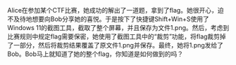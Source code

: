 Alice在参加某个CTF比赛，她成功的解出了一道题，拿到了flag。她很开心，迫不及待地想要向Bob分享她的喜悦。于是按下了快捷键Shift+Win+S使用了Windows 11的截图工具，截取了整个屏幕，并且保存为文件1.png。然后，考虑到比赛规则中规定flag需要保密，她使用了截图工具中的“裁剪”功能，将flag裁剪掉了一部分，然后将裁剪结果覆盖了原文件1.png并保存。最终，她将1.png发给了Bob。Bob马上就知道了她的整个flag，你知道是如何做到的吗？
